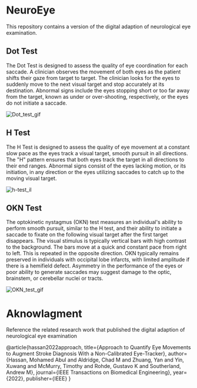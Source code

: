 # NeuroEye
This repository contains a version of the digital adaption of neurological eye examination. 


## Dot Test

The Dot Test is designed to assess the quality of eye coordination for each saccade. A clinician observes the movement of both eyes as the patient shifts their gaze from target to target. The clinician looks for the eyes to suddenly move to the next visual target and stop accurately at its destination. Abnormal signs include the eyes stopping short or too far away from the target, known as under or over-shooting, respectively, or the eyes do not initiate a saccade.

![Dot_test_gif](https://user-images.githubusercontent.com/52005483/209618463-083e4c6c-2e57-49e8-9a33-527e6e9aba70.gif)


## H Test

The H Test is designed to assess the quality of eye movement at a constant slow pace as the eyes track a visual target, smooth pursuit in all directions. The "H" pattern ensures that both eyes track the target in all directions to their end ranges. Abnormal signs consist of the eyes lacking motion, or its initiation, in any direction or the eyes utilizing saccades to catch up to the moving visual target.

![h-test_il](https://user-images.githubusercontent.com/52005483/209619920-76fe17a8-2a7e-4838-8169-d89d7b654754.gif)


## OKN Test

The optokinetic nystagmus (OKN) test measures an individual's ability to perform smooth pursuit, similar to the H test, and their ability to initiate a saccade to fixate on the following visual target after the first target disappears. The visual stimulus is typically vertical bars with high contrast to the background. The bars move at a quick and constant pace from right to left. This is repeated in the opposite direction. OKN typically remains preserved in individuals with occipital lobe infarcts, with limited amplitude if there is a hemifield defect. Asymmetry in the performance of the eyes or poor ability to generate saccades may suggest damage to the optic, brainstem, or cerebellar nuclei or tracts.

![OKN_test_gif](https://user-images.githubusercontent.com/52005483/209618499-7f352ef2-e713-4442-a8c2-5445d9c5c960.gif)

# Aknowlagment 
Reference the related research work that published the digital adaption of neurological eye examination

@article{hassan2022approach,
  title={Approach to Quantify Eye Movements to Augment Stroke Diagnosis With a Non-Calibrated Eye-Tracker},
  author={Hassan, Mohamed Abul and Aldridge, Chad M and Zhuang, Yan and Yin, Xuwang and McMurry, Timothy and Rohde, Gustavo K and Southerland, Andrew M},
  journal={IEEE Transactions on Biomedical Engineering},
  year={2022},
  publisher={IEEE}
}

